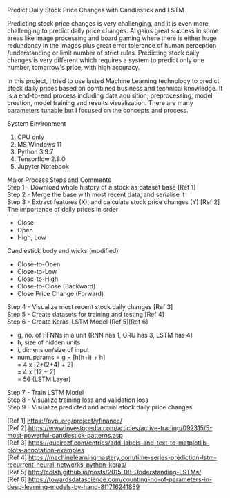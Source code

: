 Predict Daily Stock Price Changes with Candlestick and LSTM

Predicting stock price changes is very challenging, and it is even more
challenging to predict daily price changes. AI gains great success in 
some areas like image processing and board gaming where there is either huge 
redundancy in the images plus great error tolerance of human perception
/understanding or limit number of strict rules. Predicting stock daily
changes is very different which requires a system to predict only one
number, tomorrow's price, with high accuracy.  

In this project, I tried to use lasted Machine Learning technology to
predict stock daily prices based on combined business and technical knowledge.
It is a end-to-end process including data aquisition, preprocessing, model
creation, model training and results visualization. There are many parameters 
tunable but I focused on the concepts and process.

System Environment
1. CPU only
2. MS Windows 11
3. Python 3.9.7
4. Tensorflow 2.8.0
5. Jupyter Notebook

Major Process Steps and Comments  
Step 1 - Download whole history of a stock as dataset base [Ref 1]  
Step 2 - Merge the base with most recent data, and serialise it  
Step 3 - Extract features (X), and calculate stock price changes (Y) [Ref 2]  
The importance of daily prices in order  
- Close  
- Open  
- High, Low  

Candlestick body and wicks (modified)
- Close-to-Open  
- Close-to-Low  
- Close-to-High
- Close-to-Close (Backward)  
- Close Price Change (Forward)  

Step 4 - Visualize most recent stock daily changes [Ref 3]  
Step 5 - Create datasets for training and testing [Ref 4]  
Step 6 - Create Keras-LSTM Model [Ref 5][Ref 6]  
- g, no. of FFNNs in a unit (RNN has 1, GRU has 3, LSTM has 4)  
- h, size of hidden units  
- i, dimension/size of input  
- num_params = g × [h(h+i) + h]  
     = 4 x [2*(2+4) + 2]  
     = 4 x [12 + 2]  
     = 56 (LSTM Layer)  

Step 7 - Train LSTM Model  
Step 8 - Visualize training loss and validation loss  
Step 9 - Visualize predicted and actual stock daily price changes  


[Ref 1] https://pypi.org/project/yfinance/  
[Ref 2] https://www.investopedia.com/articles/active-trading/092315/5-most-powerful-candlestick-patterns.asp  
[Ref 3] https://queirozf.com/entries/add-labels-and-text-to-matplotlib-plots-annotation-examples  
[Ref 4] https://machinelearningmastery.com/time-series-prediction-lstm-recurrent-neural-networks-python-keras/  
[Ref 5] http://colah.github.io/posts/2015-08-Understanding-LSTMs/  
[Ref 6] https://towardsdatascience.com/counting-no-of-parameters-in-deep-learning-models-by-hand-8f1716241889  
